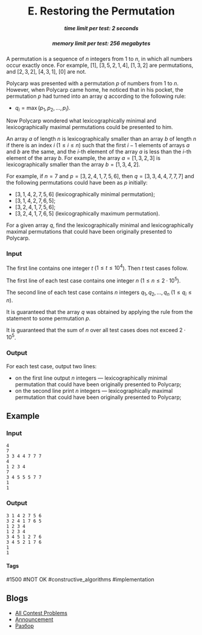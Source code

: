 <h1 style='text-align: center;'> E. Restoring the Permutation</h1>

<h5 style='text-align: center;'>time limit per test: 2 seconds</h5>
<h5 style='text-align: center;'>memory limit per test: 256 megabytes</h5>

A permutation is a sequence of $n$ integers from $1$ to $n$, in which all numbers occur exactly once. For example, $[1]$, $[3, 5, 2, 1, 4]$, $[1, 3, 2]$ are permutations, and $[2, 3, 2]$, $[4, 3, 1]$, $[0]$ are not.

Polycarp was presented with a permutation $p$ of numbers from $1$ to $n$. However, when Polycarp came home, he noticed that in his pocket, the permutation $p$ had turned into an array $q$ according to the following rule: 

* $q_i = \max(p_1, p_2, \ldots, p_i)$.

Now Polycarp wondered what lexicographically minimal and lexicographically maximal permutations could be presented to him.

An array $a$ of length $n$ is lexicographically smaller than an array $b$ of length $n$ if there is an index $i$ ($1 \le i \le n$) such that the first $i-1$ elements of arrays $a$ and $b$ are the same, and the $i$-th element of the array $a$ is less than the $i$-th element of the array $b$. For example, the array $a=[1, 3, 2, 3]$ is lexicographically smaller than the array $b=[1, 3, 4, 2]$.

For example, if $n=7$ and $p=[3, 2, 4, 1, 7, 5, 6]$, then $q=[3, 3, 4, 4, 7, 7, 7]$ and the following permutations could have been as $p$ initially: 

* $[3, 1, 4, 2, 7, 5, 6]$ (lexicographically minimal permutation);
* $[3, 1, 4, 2, 7, 6, 5]$;
* $[3, 2, 4, 1, 7, 5, 6]$;
* $[3, 2, 4, 1, 7, 6, 5]$ (lexicographically maximum permutation).

For a given array $q$, find the lexicographically minimal and lexicographically maximal permutations that could have been originally presented to Polycarp.

### Input

The first line contains one integer $t$ ($1 \le t \le 10^4$). Then $t$ test cases follow.

The first line of each test case contains one integer $n$ ($1 \le n \le 2 \cdot 10^5$).

The second line of each test case contains $n$ integers $q_1, q_2, \ldots, q_n$ ($1 \le q_i \le n$).

It is guaranteed that the array $q$ was obtained by applying the rule from the statement to some permutation $p$.

It is guaranteed that the sum of $n$ over all test cases does not exceed $2 \cdot 10^5$.

### Output

For each test case, output two lines: 

* on the first line output $n$ integers — lexicographically minimal permutation that could have been originally presented to Polycarp;
* on the second line print $n$ integers — lexicographically maximal permutation that could have been originally presented to Polycarp;
## Example

### Input


```text
4
7
3 3 4 4 7 7 7
4
1 2 3 4
7
3 4 5 5 5 7 7
1
1
```
### Output


```text
3 1 4 2 7 5 6 
3 2 4 1 7 6 5 
1 2 3 4 
1 2 3 4 
3 4 5 1 2 7 6 
3 4 5 2 1 7 6 
1 
1 
```


#### Tags 

#1500 #NOT OK #constructive_algorithms #implementation 

## Blogs
- [All Contest Problems](../Codeforces_Round_710_(Div._3).md)
- [Announcement](../blogs/Announcement.md)
- [Разбор](../blogs/Разбор.md)
